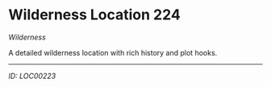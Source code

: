 # Wilderness Location 224

*Wilderness*

A detailed wilderness location with rich history and plot hooks.

---
*ID: LOC00223*